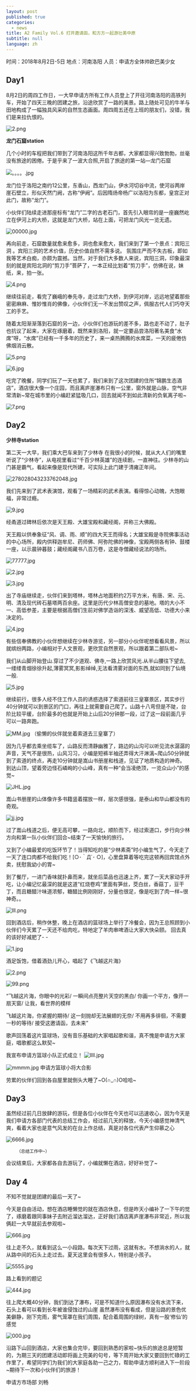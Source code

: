 ```yaml
---
layout: post
published: true
categories:
  - news
title: A2 Family Vol.6 打开邀请函，和方方一起游壮美中原
subtitle: null
language: zh
---
```

                 
时间：2018年8月2日-5日
地点：河南洛阳
人员：申请方全体帅欧巴美少女

**Day1**
---------
8月2日的周四工作日，一大早申请方所有工作人员登上了开往河南洛阳的高铁列车，开始了四天三晚的团建之旅，沿途欣赏了一路的美景。路上随处可见的牛羊与田地构成了一幅独具风采的自然生态画面。周四周五还在上班的朋友们，没错，我们是来拉仇恨的。

![2.png]({{site.baseurl}}/image/2.png)

**龙门石窟station**

几个小时的车程把我们带到了河南洛阳这所千年古都，大家都显得兴致勃勃，丝毫没有旅途的困倦。于是乎来了一波大合照,开启了旅途的第一站—龙门石窟

![。。。。.jpg]({{site.baseurl}}/image/。。。。.jpg)


龙门位于洛阳之南约12公里，东香山，西龙门山，伊水河切谷中流，使河谷两岸崖石壁立，形似天然门阙，古称“伊阙”。后因隋炀帝杨广以洛阳为东都，皇宫正对此门，故称“龙门”。

小伙伴们陆续走进那座标有“龙门”二字的古老石门，首先引入眼帘的是一座巍然屹立在伊河上的大桥，这就是龙门大桥，站在上面，可把龙门风光一览无遗。

![00000.jpg]({{site.baseurl}}/image/00000.jpg)

再向前走，石窟数量就愈来愈多，洞也愈来愈大，我们来到了第一个景点：宾阳三洞 。宾阳三洞的艺术价值，历史价值自然不需多说。
氛围庄严而不失古板，即如我等艺术白痴，亦颇为震撼。当然，对于我们大多数人来说，宾阳三洞，印象最深刻的就是宾阳北洞的“剪刀手”菩萨了，一本正经比划着“剪刀手”，仿佛在说，妹纸，来，拍一张。

![4.png]({{site.baseurl}}/image/4.png)

继续往前走，看完了巍峨的奉先寺，走过龙门大桥，到伊河对岸，远远地望着那些密密麻麻、惟妙惟肖的佛像，小伙伴们无一不发出赞叹之声，佩服古代人们巧夺天工的手艺。

随着太阳渐渐落到石窟的另一边，小伙伴们也游玩的差不多，路也走不动了，肚子也抗议了起来，大家在琢磨着，既然来到洛阳，就一定要品尝洛阳著名美食“水席”呀，“水席”已经有一千多年的历史了，来一桌热腾腾的水席菜，一天的疲倦仿佛烟消云散。

![5.png]({{site.baseurl}}/image/5.png)

![6.jpg]({{site.baseurl}}/image/6.jpg)

吃完了晚餐，同学们玩了一天也累了，我们来到了这次团建的住所“锦鹏生态酒店”，酒店很大像一个庄园，而且离庐崖瀑布只有一公里，窗外就是山脉，空气非常清新~常在城市里的小编赶紧猛吸几口，回去就闻不到如此清新的负氧离子啦~

![7.png]({{site.baseurl}}/image/7.png)

**Day2**
---------

**少林寺station**

第二天一大早，我们乘大巴车来到了少林寺
在我很小的时候，就从大人们的嘴里听说了“少林寺”，从电视里看过“千百少林英雄”的连续剧，一直神往。少林寺的山门甚是霸气，看起来像是现代所建，可实际上此门建于清雍正年间。

![278028043233762048.jpg]({{site.baseurl}}/image/278028043233762048.jpg)

我们先来到了武术表演馆，观看了一场精彩的武术表演。看得惊心动魄，大饱眼福，非常过瘾。

![9.jpg]({{site.baseurl}}/image/9.jpg)

经甬道过碑林后依次是天王殿、大雄宝殿和藏经阁，并称三大佛殿。 

天王殿以供奉象征“风、调、雨、顺”的四大天王而得名；大雄宝殿是寺院佛事活动的中心场所，殿内供释迦牟尼、药师佛、阿弥陀佛的神像，宝殿两侧各有钟、鼓楼一座，以示晨钟暮鼓；藏经阁藏书八百万卷，这是寺僧藏经说法的场所。

![77777.jpg]({{site.baseurl}}/image/77777.jpg)

![2.jpg]({{site.baseurl}}/image/2.jpg)

![3.jpg]({{site.baseurl}}/image/3.jpg)

出了寺庙继续走，伙伴们来到塔林，塔林占地面积约2万平方米，有唐、宋、元、明、清及现代砖石墓塔两百余座。这里是历代少林高僧安息的墓地。塔的大小不一、高低参差，主要是根据高僧们生前对佛学造诣的深浅、威望高低、功德大小来决定的。 

![4.jpg]({{site.baseurl}}/image/4.jpg)

有些信奉佛教的小伙伴想继续在少林寺游览，另一部分小伙伴呢想看看风景，所以就缤纷两路，小编相对于人文景观，更欣赏自然景观，所以跟着第二部队啦~

我们从山脚开始登山.穿过了不少道观、佛寺,一路上欣赏风光.从半山腰往下望去,一缕缕青烟徐徐升起,薄雾冥冥,影影绰绰,无法看清雾对面的东西,就如同到了仙境一般. 

![5.jpg]({{site.baseurl}}/image/5.jpg)

继续前行，很多人经不住工作人员的诱惑选择了索道前往三皇寨景区，其实步行40分钟就可以到景区的门口，再往上就需要自己爬了。山路十八弯但是不陡，台阶比较平缓，台阶最多的也就是开始上山后20分钟那一段，过了这一段前面几乎可以一路奔跑。

![MM.jpg]({{site.baseurl}}/image/MM.jpg)
（偷懒的伙伴就坐着索道去三皇寨了）

因为几乎都去乘坐缆车了，山路反而清静幽雅了，路边的山沟可以听见流水潺潺的声音，天气不是很热，山风习习，小编是短裤半袖还弄得大汗淋漓~爬山50分钟就到了索道的终点，再走10分钟就是嵩山书册崖和栈道，见证了地质构造的神奇。
到达山顶，望着旁边怪石嶙峋的小山峰，真有一种“会当凌绝顶，一览众山小”的感觉~

![JHL.jpg]({{site.baseurl}}/image/JHL.jpg)

嵩山书册崖的山体像许多书籍竖着摆放一样，层次感很强，是泰山和华山都没有的奇观。

![jj.jpg]({{site.baseurl}}/image/jj.jpg)

过了嵩山栈道之后，便无高可攀，一路向北，顺阶而下，经过索道口，步行向少林方向和第一队小伙伴们回合~结束了一天愉快的旅行。

又到了小编最爱的吃饭环节了！当得知吃的是“少林素斋”时小编生气了，今天走了一天了连口肉都不给我们吃！[○･｀Д´･ ○]，心里盘算着等吃完这顿再回宾馆点外卖，抚慰我幼小的胃~

到了餐厅，一进门香味就扑鼻而来，就坐后菜品也迅速上齐，累了一天大家动手开吃，让小编记忆最深的就是这道“红烧卷鸡”里面有笋丝，茭白丝，香菇丁，豆干丁，而且糖醋汁味道浓郁，糖醋比例刚刚好，分量也很足，像是吃到了肉一样~很神奇。。

![lll.png]({{site.baseurl}}/image/lll.png)

回到酒店后，稍作休整，晚上在酒店的篮球场上举行了冷餐会，因为王总照顾到小伙伴们今天累了一天还不给肉吃，特地定了羊肉串啤酒让大家大快朵颐。
回去真的该好好减肥了- -

![1.jpg]({{site.baseurl}}/image/1.jpg)

酒足饭饱，借着酒劲儿开心，唱起了《飞越这片海》

![2.png]({{site.baseurl}}/image/2.png)

![99.png]({{site.baseurl}}/image/99.png)


“飞越这片海，你眼中的光彩/
一瞬间点亮整片天空的黑白/
你画一个平方，像开一扇天窗/
让我，看世界的模样

飞越这片海，你紧握的期待/
这一刻抛却无法展翅的无奈/
不用再多徘徊，不需要一秒的等待/
接受这邀请函，去未来”

歌声回荡着这片篮球场，没有音乐基础的大家唱起歌和谐，真不愧是申请方大家庭，唱歌都这么默契~


我宣布申请方篮球小队正式成立！
![llll.jpg]({{site.baseurl}}/image/llll.jpg)

![mmmm.jpg]({{site.baseurl}}/image/mmmm.jpg)
申请方篮球小将大合影

劳累的伙伴们回到各自屋里就倒头大睡了~O(∩_∩)O哈哈~

**Day3**
---------

虽然经过前几日放肆的游玩，但是各位小伙伴在今天也可以迅速收心，因为今天是我们申请方各部门代表的总结工作会，经过前几天的释放，今天小编感觉神清气爽，看着大家也是意气风发的在台上作总结，真是对各位代表产生仰慕之心

![6666.jpg]({{site.baseurl}}/image/6666.jpg)

        （总结工作中~）

会议结束后，大家都各自去游玩了，小编就懒在酒店，好好补觉了~

**Day 4**
---------

不知不觉就是团建的最后一天了~

今天是自由活动，想在酒店睡懒觉的就在酒店休息，但是昨天小编补了一下午的觉了，琢磨着跟同事妹子去附近溜达溜达，正好我们酒店离庐崖瀑布非常近，所以我俩赶一大早就前去参观啦~

![666.jpg]({{site.baseurl}}/image/666.jpg)

往上走不久，就看到这么一小段路。每次天下过雨，这就有水。不想淌水的人，就从路中间的石头上走过去。夏天这里会有很多人，特别是小孩子。

![5555.jpg]({{site.baseurl}}/image/5555.jpg)

路上看到的题记

![444.jpg]({{site.baseurl}}/image/444.jpg)

往上爬大概40分钟，我们到达了瀑布，可是不知道什么原因瀑布没有水流下来，石头上看可以看到长年被谁侵蚀过的山崖
虽然瀑布没有看成，但是沿路的景色优美僻静，刚下完雨，雾气笼罩在我们周围，配合着周围的绿树，真有一股‘修仙’的感觉

![000.jpg]({{site.baseurl}}/image/000.jpg)


沿路下山回到酒店，大家也集合完毕，要回到熟悉的家啦~快乐的旅途总是短暂的，为期三天的团建活动即将画上完美的句号，等下周开始大家又要回到忙碌的工作里了，希望同学们为我们的大家庭各助一己之力，帮助申请方顺利进入下一阶段~期待下一次和小伙伴们的旅游！




申请方市场部 刘畅
